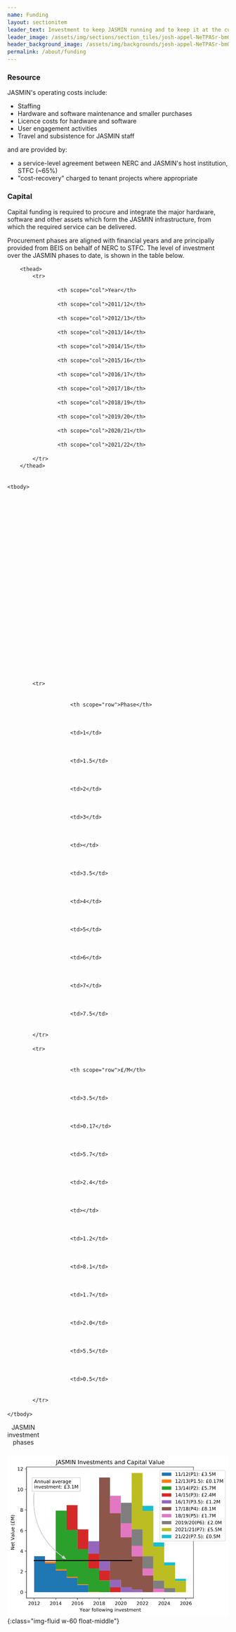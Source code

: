 ```yaml
---
name: Funding
layout: sectionitem
leader_text: Investment to keep JASMIN running and to keep it at the cutting edge of environmental informatics
leader_image: /assets/img/sections/section_tiles/josh-appel-NeTPASr-bmQ-unsplash.2e16d0ba.fill-1000x500.jpg
header_background_image: /assets/img/backgrounds/josh-appel-NeTPASr-bmQ-unsplash.2e16d0ba.fill-2000x1000.jpg
permalink: /about/funding
---
```


### Resource

JASMIN's operating costs include:

* Staffing
* Hardware and software maintenance and smaller purchases
* Licence costs for hardware and software
* User engagement activities
* Travel and subsistence for JASMIN staff

and are provided by:

* a service-level agreement between NERC and JASMIN's host institution, STFC (~65%)
* "cost-recovery" charged to tenant projects where appropriate

### Capital

Capital funding is required to procure and integrate the major hardware, software and other assets which form the JASMIN infrastructure, from which the required service can be delivered.

Procurement phases are aligned with financial years and are principally provided from BEIS on behalf of NERC to STFC. The level of investment over the JASMIN phases to date, is shown in the table below.

<table class="table table-sm">
    <caption>JASMIN investment phases</caption>
    
        <thead>
            <tr>
                
                    <th scope="col">Year</th>
                
                    <th scope="col">2011/12</th>
                
                    <th scope="col">2012/13</th>
                
                    <th scope="col">2013/14</th>
                
                    <th scope="col">2014/15</th>
                
                    <th scope="col">2015/16</th>
                
                    <th scope="col">2016/17</th>
                
                    <th scope="col">2017/18</th>
                
                    <th scope="col">2018/19</th>
                
                    <th scope="col">2019/20</th>
                
                    <th scope="col">2020/21</th>
                
                    <th scope="col">2021/22</th>
                
            </tr>
        </thead>
    

    <tbody>
        
            
        
            
        
            
        
            
        
            
        
            
        
            
        
            
        
            
        
            
        
            
        
            
                

        
            <tr>
                
                    
                        <th scope="row">Phase</th>
                    
                
                    
                        <td>1</td>
                    
                
                    
                        <td>1.5</td>
                    
                
                    
                        <td>2</td>
                    
                
                    
                        <td>3</td>
                    
                
                    
                        <td></td>
                    
                
                    
                        <td>3.5</td>
                    
                
                    
                        <td>4</td>
                    
                
                    
                        <td>5</td>
                    
                
                    
                        <td>6</td>
                    
                
                    
                        <td>7</td>
                    
                
                    
                        <td>7.5</td>
                    
                
            </tr>
        
            <tr>
                
                    
                        <th scope="row">£/M</th>
                    
                
                    
                        <td>3.5</td>
                    
                
                    
                        <td>0.17</td>
                    
                
                    
                        <td>5.7</td>
                    
                
                    
                        <td>2.4</td>
                    
                
                    
                        <td></td>
                    
                
                    
                        <td>1.2</td>
                    
                
                    
                        <td>8.1</td>
                    
                
                    
                        <td>1.7</td>
                    
                
                    
                        <td>2.0</td>
                    
                
                    
                        <td>5.5</td>
                    
                
                    
                        <td>0.5</td>
                    
                
            </tr>
        
    </tbody>
</table>

![capital investment]( /assets/img/sections/section_content/jasmin_capital_value.max-1000x1000.png ){:class="img-fluid w-60 float-middle"}